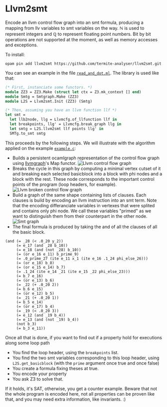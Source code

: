 # Llvm2smt

Encode an llvm control flow graph into an smt formula, producing a mapping from llv variables to smt variables on the way.
ℕ is used to represent integers and ℚ to represent floating point numbers. Bit by bit operations are not supported at the moment, as well as memory accesses and exceptions.

To install:
```
opam pin add llvm2smt https://github.com/termite-analyser/llvm2smt.git
```

You can see an example in the file [`read_and_dot.ml`](tests/read_and_dot.ml). The library is used like that:

```ocaml
(* First, instanciate some functors. *)
module ZZ3 = ZZ3.Make (struct let ctx = Z3.mk_context [] end)
module Smtg = Smtgraph.Make (ZZ3)
module L2S = Llvm2smt.Init (ZZ3) (Smtg)

(* Then, assuming you have an llvm function llf *)
let smt =
  let llb2node, llg = Llvmcfg.of_llfunction llf in
  let breakpoints, llg' = Llvmcfg.break_graph llg in
  let smtg = L2S.llvm2smt llf points llg' in
  SMTg.to_smt smtg
```

This proceeds by the following steps. We will illustrate with the algorithm applied on the example [`example.c`](tests/example.c):
- Builds a persistent ocamlgraph representation of the control flow graph using [llvmgraph](https://github.com/Drup/llvmgraph)'s Map functor.
  ![Llvm control flow graph](https://i.imgur.com/ijRiaE5.png)
- Breaks the cycle in this graph by computing a minimal vertex cutset of it and breaking each selected basicblock into a block with phi nodes and a block with the rest. These node corresponds to the important control points of the program (loop headers, for example).
  ![Llvm broken control flow graph](https://i.imgur.com/ptaYaG0.png)
- Build a graph of the same shape containing lists of clauses. Each clauses is build by encoding an llvm instruction into an smt term. Note that the encoding differanciate variables in vertexes that were splited and contains only phi node. We call these variables "primed" as we want to distinguish them from their counterpart in the other node.
  ![Smt graph](https://i.imgur.com/lo3roz9.png)
- The final formula is produced by taking the and of all the clauses of all the basic block.
```
(and (= _28 (< .0_20 y_2))
     (= e_17 (and _28 b_10))
     (= e_18 (and (not _28) b_10))
     (= (or e_16 e_11) b_prime_9)
     (= .0_prime_27 (ite e_11 x_1 (ite e_16 .1_24 phi_else_26)))
     (= (or e_18) b_8)
     (= (or e_15 e_14) b_7)
     (= .1_24 (ite e_14 _21 (ite e_15 _22 phi_else_23)))
     (= b_7 e_16)
     (= (or e_13) b_6)
     (= _22 (+ .0_20 2))
     (= b_6 e_15)
     (= (or e_12) b_5)
     (= _21 (+ .0_20 1))
     (= b_5 e_14)
     (= (or e_17) b_4)
     (= _19 (< .0_20 3))
     (= e_12 (and _19 b_4))
     (= e_13 (and (not _19) b_4))
     (not b_3)
     (= b_3 e_11))
```

Once all that is done, if you want to find out if a property hold for executions along some loop path
- You find the loop header, using the `breakpoints` list.
- You find the two smt variables corresponding to this loop header, using `L2S.get_basicblock` (with the `prime` argument once true and once false)
- You create a formula fixing theses at true.
- You encode your property
- You ask Z3 to solve that.

If it holds, it's SAT, otherwise, you get a counter example. Beware that not the whole program is encoded here, not all properties can be proven like that, and you may need extra information, like invariants. :)
